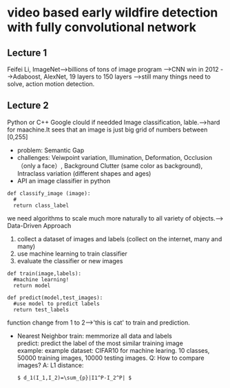 # video based early wildfire detection with fully convolutional network

## Lecture 1
Feifei Li, 
ImageNet-->billions of tons of image program
        -->CNN win in 2012
        -->Adaboost, AlexNet, 19 layers to 150 layers
        -->still many things need to solve, action motion detection.
        
## Lecture 2
Python or C++
Google clould if needded
Image classification, lable.-->hard for maachine.It sees that 
                               an image is just big grid of numbers between [0,255]  
* problem: Semantic Gap                               
* challenges: Veiwpoint variation, Illumination, Deformation, Occlusion （only a face）, 
              Background Clutter (same color as background), 
              Intraclass variation (different shapes and ages)  
* API an image classifier in python
```
def classify_image (image):
  #
  return class_label
```
we need algorithms to scale much more naturally to all variety of objects.-->  
Data-Driven Approach
  1. collect a dataset of images and labels (collect on the internet, many and many)
  2. use machine learning to train classifier
  3. evaluate the classifier or new images
```
def train(image,labels):
  #machine learning!
  return model
```
```
def predict(model,test_images):
  #use model to predict labels
  return test_labels
```
function change from 1 to 2-->'this is cat' to train and prediction.  

* Nearest Neighbor
  train: memmorize all data and labels  
  predict: predict the label of the most similar training image  
  example: example dataset: CIFAR10 for machine learing. 10 classes, 50000 training images, 10000 testing images.
  Q: How to compare images?
  A: L1 distance: 
  ```
  $ d_1(I_1,I_2)=\sum_{p}|I1^P-I_2^P| $
  ```
  
    
  

